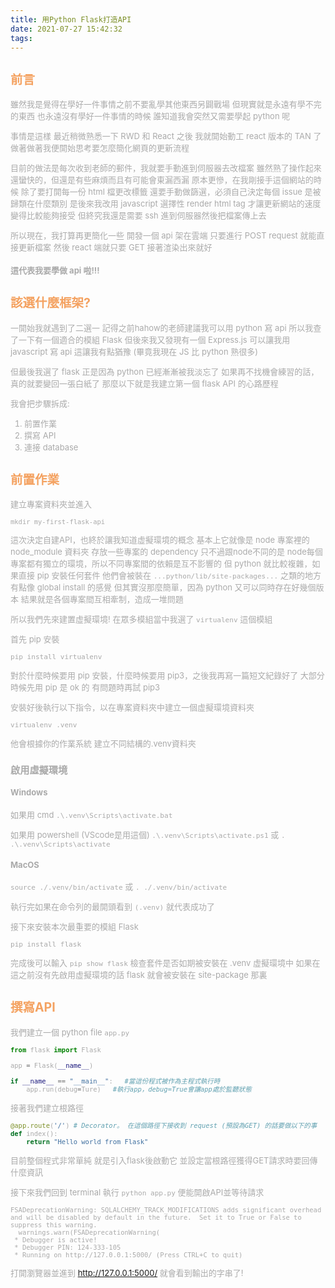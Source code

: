 ```yaml
---
title: 用Python Flask打造API
date: 2021-07-27 15:42:32
tags:
---
```


<font size="2" color="#aaa">

## <font color="#f4a261">前言</font>

雖然我是覺得在學好一件事情之前不要亂學其他東西另闢戰場
但現實就是永遠有學不完的東西
也永遠沒有學好一件事情的時候
誰知道我會突然又需要學起 python 呢

事情是這樣
最近稍微熟悉一下 RWD 和 React 之後
我就開始動工 react 版本的 TAN 了
做著做著我便開始思考要怎麼簡化網頁的更新流程

目前的做法是每次收到老師的郵件，我就要手動進到伺服器去改檔案
雖然熟了操作起來還蠻快的，但還是有些麻煩而且有可能會東漏西漏
原本更慘，在我剛接手這個網站的時候
除了要打開每一份 html 檔更改標籤
還要手動做篩選，必須自己決定每個 issue 是被歸類在什麼類別
是後來我改用 javascript 選擇性 render html tag 
才讓更新網站的速度變得比較能夠接受
但終究我還是需要 ssh 進到伺服器然後把檔案傳上去

所以現在，我打算再更簡化一些
開發一個 api 架在雲端
只要進行 POST request 就能直接更新檔案
然後 react 端就只要 GET 接著渲染出來就好

#### 這代表我要學做 api 啦!!!

## <font color="#f4a261">該選什麼框架?</font>

一開始我就遇到了二選一
記得之前hahow的老師建議我可以用 python 寫 api
所以我查了一下有一個適合的模組 Flask
但後來我又發現有一個 Express.js
可以讓我用 javascript 寫 api 
這讓我有點猶豫 (畢竟我現在 JS 比 python 熟很多)

但最後我選了 flask 
正是因為 python 已經漸漸被我淡忘了
如果再不找機會練習的話，真的就要變回一張白紙了
那麼以下就是我建立第一個 flask API 的心路歷程

我會把步驟拆成:

1. 前置作業
2. 撰寫 API
3. 連接 database

## <font color="#f4a261">前置作業</font>

建立專案資料夾並進入

```
mkdir my-first-flask-api
```

這次決定自建API，也終於讓我知道虛擬環境的概念
基本上它就像是 node 專案裡的 node_module 資料夾
存放一些專案的 dependency
只不過跟node不同的是
node每個專案都有獨立的環境，所以不同專案間的依賴是互不影響的
但 python 就比較複雜，如果直接 pip 安裝任何套件
他們會被裝在 `...python/lib/site-packages...` 之類的地方
有點像 global install 的感覺
但其實沒那麼簡單，因為 python 又可以同時存在好幾個版本
結果就是各個專案間互相牽制，造成一堆問題

所以我們先來建置虛擬環境!
在眾多模組當中我選了 `virtualenv` 這個模組

首先 pip 安裝

`pip install virtualenv`

對於什麼時候要用 pip 安裝，什麼時候要用 pip3，之後我再寫一篇短文紀錄好了
大部分時候先用 pip 是 ok 的
有問題時再試 pip3

安裝好後執行以下指令，以在專案資料夾中建立一個虛擬環境資料夾

`virtualenv .venv`

他會根據你的作業系統
建立不同結構的.venv資料夾

### 啟用虛擬環境

#### Windows
如果用 cmd
`.\.venv\Scripts\activate.bat`

如果用 powershell (VScode是用這個)
`.\.venv\Scripts\activate.ps1`
或
`. .\.venv\Scripts\activate`

#### MacOS
`source ./.venv/bin/activate`
或
`. ./.venv/bin/activate`

執行完如果在命令列的最開頭看到 `(.venv)`
就代表成功了

接下來安裝本次最重要的模組 Flask

`pip install flask`

完成後可以輸入 `pip show flask`
檢查套件是否如期被安裝在 .venv 虛擬環境中
如果在這之前沒有先啟用虛擬環境的話
flask 就會被安裝在 site-package 那裏

## <font color="#f4a261">撰寫API</font>

我們建立一個 python file `app.py`

```python
from flask import Flask

app = Flask(__name__)

if __name__ == "__main__":   #當這份程式被作為主程式執行時
    app.run(debug=Ture)   #執行app，debug=True會讓app處於監聽狀態
```

接著我們建立根路徑

```python
@app.route('/') # Decorator。 在這個路徑下接收到 request (預設為GET) 的話要做以下的事
def index():
    return "Hello world from Flask"
```

目前整個程式非常單純
就是引入flask後啟動它
並設定當根路徑獲得GET請求時要回傳什麼資訊

接下來我們回到 terminal
執行 `python app.py`
便能開啟API並等待請求

```
FSADeprecationWarning: SQLALCHEMY_TRACK_MODIFICATIONS adds significant overhead and will be disabled by default in the future.  Set it to True or False to suppress this warning.
  warnings.warn(FSADeprecationWarning(
 * Debugger is active!
 * Debugger PIN: 124-333-105
 * Running on http://127.0.0.1:5000/ (Press CTRL+C to quit)
```

打開瀏覽器並進到 http://127.0.0.1:5000/
就會看到輸出的字串了!

</font>